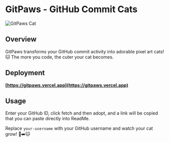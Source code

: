 # GitPaws - GitHub Commit Cats

![GitPaws Cat](https://gitpaws.vercel.app/api/cat/image/candosh)

## Overview

GitPaws transforms your GitHub commit activity into adorable pixel art cats! 🐱
The more you code, the cuter your cat becomes.

## Deployment
**[https://gitpaws.vercel.app](https://gitpaws.vercel.app)**

## Usage
Enter your GitHub ID, click fetch and then adopt, and a link will be copied that you can paste directly into ReadMe.

Replace `your-username` with your GitHub username and watch your cat grow! 🌱➡️🐱
